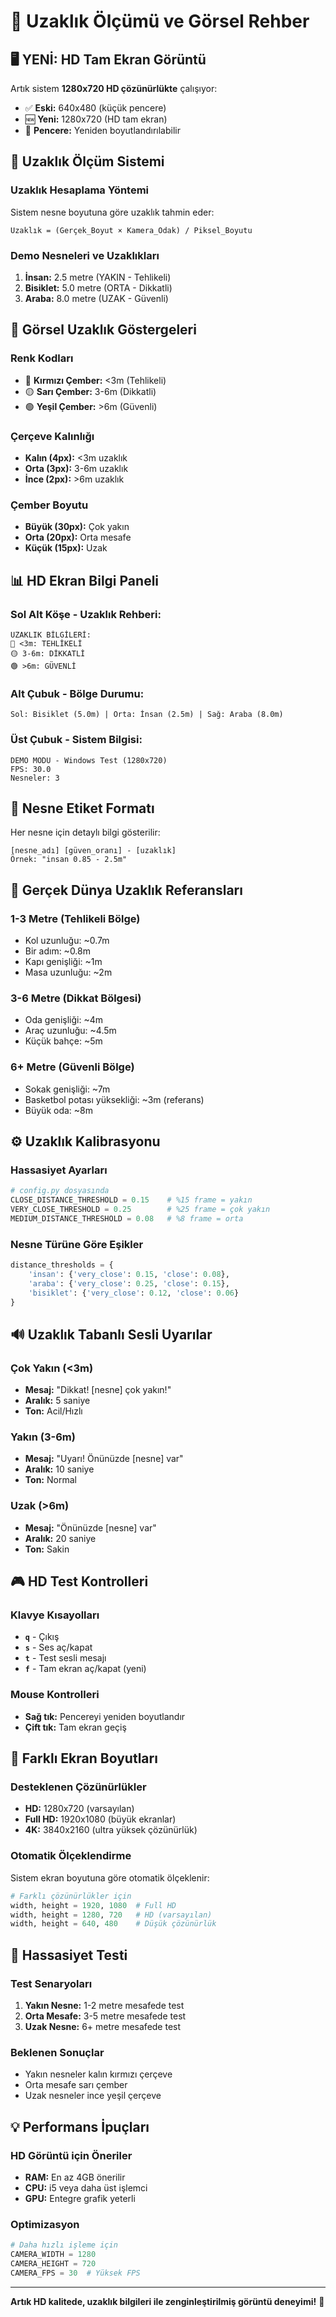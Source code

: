 # 📏 Uzaklık Ölçümü ve Görsel Rehber

## 🖥️ YENİ: HD Tam Ekran Görüntü

Artık sistem **1280x720 HD çözünürlükte** çalışıyor:
- ✅ **Eski:** 640x480 (küçük pencere)
- 🆕 **Yeni:** 1280x720 (HD tam ekran)
- 📱 **Pencere:** Yeniden boyutlandırılabilir

## 📐 Uzaklık Ölçüm Sistemi

### **Uzaklık Hesaplama Yöntemi**
Sistem nesne boyutuna göre uzaklık tahmin eder:

```
Uzaklık = (Gerçek_Boyut × Kamera_Odak) / Piksel_Boyutu
```

### **Demo Nesneleri ve Uzaklıkları**
1. **İnsan:** 2.5 metre (YAKIN - Tehlikeli)
2. **Bisiklet:** 5.0 metre (ORTA - Dikkatli)  
3. **Araba:** 8.0 metre (UZAK - Güvenli)

## 🎨 Görsel Uzaklık Göstergeleri

### **Renk Kodları**
- 🔴 **Kırmızı Çember:** <3m (Tehlikeli)
- 🟡 **Sarı Çember:** 3-6m (Dikkatli)
- 🟢 **Yeşil Çember:** >6m (Güvenli)

### **Çerçeve Kalınlığı**
- **Kalın (4px):** <3m uzaklık
- **Orta (3px):** 3-6m uzaklık  
- **İnce (2px):** >6m uzaklık

### **Çember Boyutu**
- **Büyük (30px):** Çok yakın
- **Orta (20px):** Orta mesafe
- **Küçük (15px):** Uzak

## 📊 HD Ekran Bilgi Paneli

### **Sol Alt Köşe - Uzaklık Rehberi:**
```
UZAKLIK BİLGİLERİ:
🔴 <3m: TEHLİKELİ
🟡 3-6m: DİKKATLİ  
🟢 >6m: GÜVENLİ
```

### **Alt Çubuk - Bölge Durumu:**
```
Sol: Bisiklet (5.0m) | Orta: İnsan (2.5m) | Sağ: Araba (8.0m)
```

### **Üst Çubuk - Sistem Bilgisi:**
```
DEMO MODU - Windows Test (1280x720)
FPS: 30.0
Nesneler: 3
```

## 🎯 Nesne Etiket Formatı

Her nesne için detaylı bilgi gösterilir:
```
[nesne_adı] [güven_oranı] - [uzaklık]
Örnek: "insan 0.85 - 2.5m"
```

## 📏 Gerçek Dünya Uzaklık Referansları

### **1-3 Metre (Tehlikeli Bölge)**
- Kol uzunluğu: ~0.7m
- Bir adım: ~0.8m
- Kapı genişliği: ~1m
- Masa uzunluğu: ~2m

### **3-6 Metre (Dikkat Bölgesi)**  
- Oda genişliği: ~4m
- Araç uzunluğu: ~4.5m
- Küçük bahçe: ~5m

### **6+ Metre (Güvenli Bölge)**
- Sokak genişliği: ~7m
- Basketbol potası yüksekliği: ~3m (referans)
- Büyük oda: ~8m

## ⚙️ Uzaklık Kalibrasyonu

### **Hassasiyet Ayarları**
```python
# config.py dosyasında
CLOSE_DISTANCE_THRESHOLD = 0.15    # %15 frame = yakın
VERY_CLOSE_THRESHOLD = 0.25        # %25 frame = çok yakın
MEDIUM_DISTANCE_THRESHOLD = 0.08   # %8 frame = orta
```

### **Nesne Türüne Göre Eşikler**
```python
distance_thresholds = {
    'insan': {'very_close': 0.15, 'close': 0.08},
    'araba': {'very_close': 0.25, 'close': 0.15},
    'bisiklet': {'very_close': 0.12, 'close': 0.06}
}
```

## 🔊 Uzaklık Tabanlı Sesli Uyarılar

### **Çok Yakın (<3m)**
- **Mesaj:** "Dikkat! [nesne] çok yakın!"
- **Aralık:** 5 saniye
- **Ton:** Acil/Hızlı

### **Yakın (3-6m)**
- **Mesaj:** "Uyarı! Önünüzde [nesne] var"
- **Aralık:** 10 saniye  
- **Ton:** Normal

### **Uzak (>6m)**
- **Mesaj:** "Önünüzde [nesne] var"
- **Aralık:** 20 saniye
- **Ton:** Sakin

## 🎮 HD Test Kontrolleri

### **Klavye Kısayolları**
- **`q`** - Çıkış
- **`s`** - Ses aç/kapat
- **`t`** - Test sesli mesajı
- **`f`** - Tam ekran aç/kapat (yeni)

### **Mouse Kontrolleri**
- **Sağ tık:** Pencereyi yeniden boyutlandır
- **Çift tık:** Tam ekran geçiş

## 📱 Farklı Ekran Boyutları

### **Desteklenen Çözünürlükler**
- **HD:** 1280x720 (varsayılan)
- **Full HD:** 1920x1080 (büyük ekranlar)
- **4K:** 3840x2160 (ultra yüksek çözünürlük)

### **Otomatik Ölçeklendirme**
Sistem ekran boyutuna göre otomatik ölçeklenir:
```python
# Farklı çözünürlükler için
width, height = 1920, 1080  # Full HD
width, height = 1280, 720   # HD (varsayılan)
width, height = 640, 480    # Düşük çözünürlük
```

## 🔬 Hassasiyet Testi

### **Test Senaryoları**
1. **Yakın Nesne:** 1-2 metre mesafede test
2. **Orta Mesafe:** 3-5 metre mesafede test  
3. **Uzak Nesne:** 6+ metre mesafede test

### **Beklenen Sonuçlar**
- Yakın nesneler kalın kırmızı çerçeve
- Orta mesafe sarı çember
- Uzak nesneler ince yeşil çerçeve

## 💡 Performans İpuçları

### **HD Görüntü için Öneriler**
- **RAM:** En az 4GB önerilir
- **CPU:** i5 veya daha üst işlemci
- **GPU:** Entegre grafik yeterli

### **Optimizasyon**
```python
# Daha hızlı işleme için
CAMERA_WIDTH = 1280
CAMERA_HEIGHT = 720
CAMERA_FPS = 30  # Yüksek FPS
```

---

**Artık HD kalitede, uzaklık bilgileri ile zenginleştirilmiş görüntü deneyimi!** 🚀
